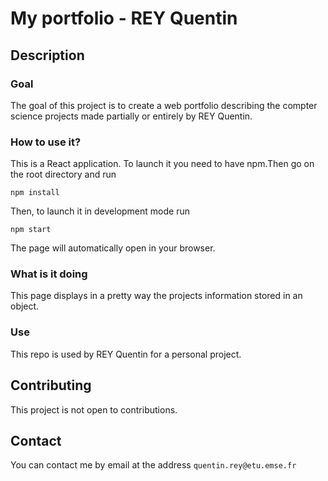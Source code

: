 # My portfolio - REY Quentin


## Description
### Goal
The goal of this project is to create a web portfolio describing the compter science projects made partially or entirely by REY Quentin. 

### How to use it?
This is a React application. To launch it you need to have npm.Then go on the root directory and run
```
npm install
```
Then, to launch it in development mode run
```
npm start
```

The page will automatically  open in your browser.

### What is it doing
This page displays in a pretty way the projects information stored in an object.

### Use
This repo is used by REY Quentin for a personal project.

## Contributing
This project is not open to contributions.

## Contact
You can contact me by email at the address `quentin.rey@etu.emse.fr`


